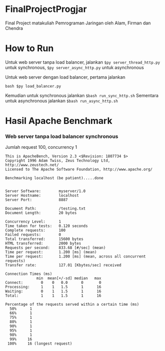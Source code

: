 # FinalProjectProgjar
Final Project matakuliah Pemrograman Jaringan oleh Alam, Firman dan Chendra

# How to Run #
Untuk web server tanpa load balancer, jalankan
``` $py server_thread_http.py ``` untuk synchronous,
``` $py server_async_http.py ``` untuk asynchronous

Untuk web server dengan load balancer, pertama jalankan
```
bash $py load_balancer.py
```
Kemudian untuk synchronous jalankan ```$bash run_sync_http.sh```
Sementara untuk asynchronous jalankan ```$bash run_async_http.sh```

# Hasil Apache Benchmark #
### Web server tanpa load balancer synchronous ###
Jumlah request 100, concurrency 1
```
This is ApacheBench, Version 2.3 <$Revision: 1807734 $>
Copyright 1996 Adam Twiss, Zeus Technology Ltd, http://www.zeustech.net/
Licensed to The Apache Software Foundation, http://www.apache.org/

Benchmarking localhost (be patient).....done


Server Software:        myserver/1.0
Server Hostname:        localhost
Server Port:            8887

Document Path:          /testing.txt
Document Length:        20 bytes

Concurrency Level:      1
Time taken for tests:   0.120 seconds
Complete requests:      100
Failed requests:        0
Total transferred:      15600 bytes
HTML transferred:       2000 bytes
Requests per second:    833.68 [#/sec] (mean)
Time per request:       1.200 [ms] (mean)
Time per request:       1.200 [ms] (mean, across all concurrent requests)
Transfer rate:          127.01 [Kbytes/sec] received

Connection Times (ms)
              min  mean[+/-sd] median   max
Connect:        0    0   0.0      0       0
Processing:     1    1   1.5      1      16
Waiting:        0    1   1.5      1      16
Total:          1    1   1.5      1      16

Percentage of the requests served within a certain time (ms)
  50%      1
  66%      1
  75%      1
  80%      1
  90%      1
  95%      1
  98%      1
  99%     16
 100%     16 (longest request)

```

